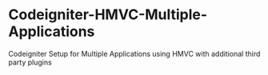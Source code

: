 Codeigniter-HMVC-Multiple-Applications
======================================

Codeigniter Setup for Multiple Applications using HMVC with additional third party plugins
